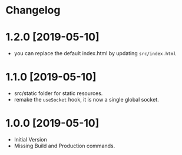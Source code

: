 # Changelog

# 1.2.0 [2019-05-10]
- you can replace the default index.html by updating `src/index.html`

# 1.1.0 [2019-05-10]
- src/static folder for static resources.
- remake the `useSocket` hook, it is now a single global socket.

# 1.0.0 [2019-05-10]
- Initial Version
- Missing Build and Production commands.
